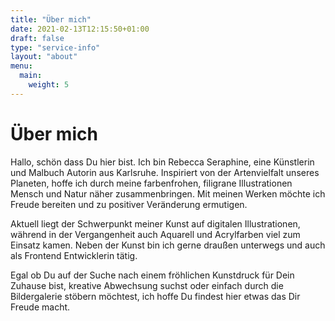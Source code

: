 ```yaml
---
title: "Über mich"
date: 2021-02-13T12:15:50+01:00
draft: false
type: "service-info"
layout: "about"
menu:
  main:
    weight: 5
---
```

# Über mich

Hallo, schön dass Du hier bist. Ich bin Rebecca Seraphine, eine Künstlerin und Malbuch Autorin aus Karlsruhe. Inspiriert von der Artenvielfalt unseres Planeten, hoffe ich durch meine farbenfrohen, filigrane Illustrationen Mensch und Natur näher zusammenbringen. Mit meinen Werken möchte ich Freude bereiten und zu positiver Veränderung ermutigen.

Aktuell liegt der Schwerpunkt meiner Kunst auf digitalen Illustrationen, während in der Vergangenheit auch Aquarell und Acrylfarben viel zum Einsatz kamen. Neben der Kunst bin ich gerne draußen unterwegs und auch als Frontend Entwicklerin tätig.

Egal ob Du auf der Suche nach einem fröhlichen Kunstdruck für Dein Zuhause bist, kreative Abwechsung suchst oder einfach durch die Bildergalerie stöbern möchtest, ich hoffe Du findest hier etwas das Dir Freude macht. 